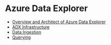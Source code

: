 # Azure Data Explorer

* [Overview and Architect of Azure Data Explorer](1.overview.md)
* [ADX Infrastructure](2.infra.md)
* [Data Ingestion](3.ingestion.md)
* [Querying](4.querying.md)
